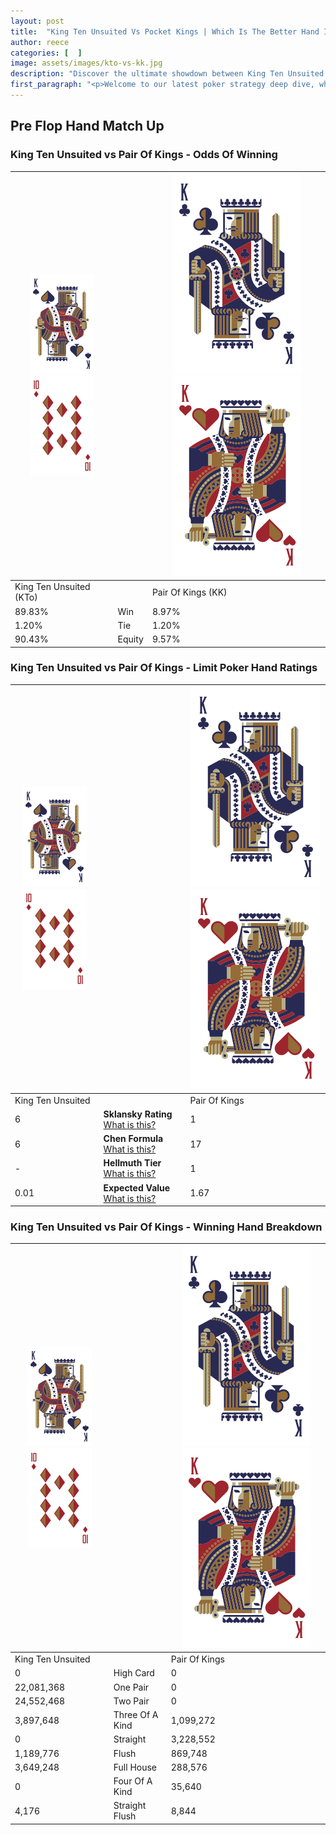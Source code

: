 ```yaml
---
layout: post
title:  "King Ten Unsuited Vs Pocket Kings | Which Is The Better Hand In Poker? A Complete Guide"
author: reece
categories: [  ]
image: assets/images/kto-vs-kk.jpg
description: "Discover the ultimate showdown between King Ten Unsuited and Pair Of Kings in poker! Uncover the odds, strategies, and scenarios where one hand triumphs over the other. Get ready to up your poker game with this thrilling analysis."
first_paragraph: "<p>Welcome to our latest poker strategy deep dive, where we're pitting two distinct hands against each other in a high-stakes showdown: King Ten Unsuited vs Pair Of Kings.</p><p>In the dynamic world of poker, every decision counts, and knowing which hand holds the upper hand is key to your success at the table.</p><p>In this article, we'll dissect these two hands, explore the scenarios where one dominates the other, and equip you with the knowledge to make strategic choices that can tip the odds in your favor.</p><p>Get ready to unravel the intriguing dynamics of these poker hands and elevate your game to new heights.</p>"
---
```




[comment]: # (sp0)

## Pre Flop Hand Match Up

<div class="table hand-ratings" markdown="1"> 



### King Ten Unsuited vs Pair Of Kings - Odds Of Winning


    
| ![image info](assets/images/hand1/K.png) ![image info](assets/images/hand1/To.png) |  | ![image info](assets/images/hand2/K.png) ![image info](assets/images/hand2/Ko.png) |
| -------- | -------- | -------- |
| King Ten Unsuited (KTo) |  | Pair Of Kings (KK) |
| 89.83% | Win | 8.97% |
| 1.20% | Tie | 1.20% |
| 90.43% | Equity | 9.57% |




[comment]: # (sp1)



### King Ten Unsuited vs Pair Of Kings - Limit Poker Hand Ratings


    
| ![image info](assets/images/hand1/K.png) ![image info](assets/images/hand1/To.png) |  | ![image info](assets/images/hand2/K.png) ![image info](assets/images/hand2/Ko.png) |
| -------- | -------- | -------- |
| King Ten Unsuited |  | Pair Of Kings |
| 6 | **Sklansky Rating** [What is this?](/sklansky-rating-explained) | 1 |
| 6 | **Chen Formula** [What is this?](/chen-formula-explained) | 17 |
| - | **Hellmuth Tier** [What is this?](/Hellmuth-tier-explained) | 1 |
| 0.01 | **Expected Value** [What is this?](/expected-value-explained) | 1.67 |




[comment]: # (sp2)



### King Ten Unsuited vs Pair Of Kings - Winning Hand Breakdown


    
| ![image info](assets/images/hand1/K.png) ![image info](assets/images/hand1/To.png) |  | ![image info](assets/images/hand2/K.png) ![image info](assets/images/hand2/Ko.png) |
| -------- | -------- | -------- |
| King Ten Unsuited |  | Pair Of Kings |
| 0 | High Card | 0 |
| 22,081,368 | One Pair | 0 |
| 24,552,468 | Two Pair | 0 |
| 3,897,648 | Three Of A Kind | 1,099,272 |
| 0 | Straight | 3,228,552 |
| 1,189,776 | Flush | 869,748 |
| 3,649,248 | Full House | 288,576 |
| 0 | Four Of A Kind | 35,640 |
| 4,176 | Straight Flush | 8,844 |




[comment]: # (sp3)



</div>

[comment]: # (sp4)



[comment]: # (sp5)

